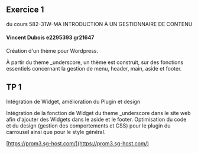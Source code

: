 ## Exercice 1 
du cours 582-31W-MA INTRODUCTION À UN GESTIONNAIRE DE CONTENU
#### Vincent Dubois e2295393 gr21647
Création d'un thème pour Wordpress.

À partir du theme _underscore, un thème est construit, sur des fonctions essentiels concernant la gestion de menu, header, main, aside et footer.

## TP 1
Intégration de Widget, amélioration du Plugin et design

Intégration de la fonction de Widget du theme _underscore dans le site web afin d'ajouter des Widgets dans le aside et le footer.
Optimisation du code et du design (gestion des comportements et CSS) pour le plugin du carrousel ainsi que pour le style général.

[https://prom3.sg-host.com/](https://prom3.sg-host.com/)

